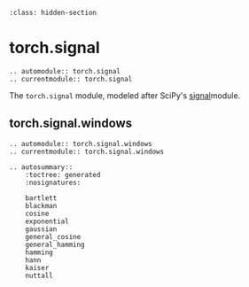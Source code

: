 ```{role} hidden
:class: hidden-section
```

# torch.signal

```{eval-rst}
.. automodule:: torch.signal
.. currentmodule:: torch.signal
```

The `torch.signal` module, modeled after SciPy's [signal](https://docs.scipy.org/doc/scipy/reference/signal.html)module.

## torch.signal.windows

```{eval-rst}
.. automodule:: torch.signal.windows
.. currentmodule:: torch.signal.windows
```

```{eval-rst}
.. autosummary::
    :toctree: generated
    :nosignatures:

    bartlett
    blackman
    cosine
    exponential
    gaussian
    general_cosine
    general_hamming
    hamming
    hann
    kaiser
    nuttall
```